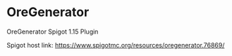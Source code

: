 # OreGenerator
OreGenerator Spigot 1.15 Plugin

Spigot host link: https://www.spigotmc.org/resources/oregenerator.76869/

